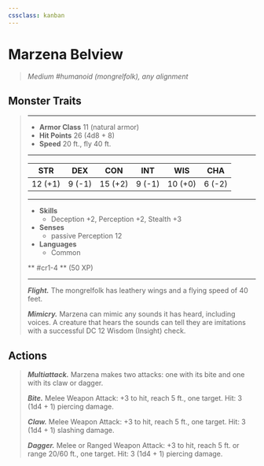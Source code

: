 ```yaml
---
cssclass: kanban
---
```


# Marzena Belview
>*Medium #humanoid (mongrelfolk), any alignment*
## Monster Traits
>___
>- **Armor Class** 11 (natural armor)
>- **Hit Points** 26 (4d8 + 8)
>- **Speed** 20 ft., fly 40 ft.
>___
>|STR|DEX|CON|INT|WIS|CHA|
>|:---:|:---:|:---:|:---:|:---:|:---:|
>|12 (+1)|9 (-1)|15 (+2)|9 (-1)|10 (+0)|6 (-2)|
>___
>- **Skills**
>	 - Deception +2, Perception +2, Stealth +3
>- **Senses**
>	 - passive Perception 12
>- **Languages**
>	 - Common
>
> ** #cr1-4 ** (50 XP)
>___
>***Flight.*** The mongrelfolk has leathery wings and a flying speed of 40 feet.  
>
>***Mimicry.*** Marzena can mimic any sounds it has heard, including voices. A creature that hears the sounds can tell they are imitations with a successful DC 12 Wisdom (Insight) check.  
>
## Actions
>***Multiattack.*** Marzena makes two attacks: one with its bite and one with its claw or dagger.  
>
>***Bite.*** Melee Weapon Attack: +3 to hit, reach 5 ft., one target. Hit: 3 (1d4 + 1) piercing damage.  
>
>***Claw.*** Melee Weapon Attack: +3 to hit, reach 5 ft., one target. Hit: 3 (1d4 + 1) slashing damage.  
>
>***Dagger.*** Melee  or Ranged Weapon Attack: +3 to hit, reach 5 ft. or range 20/60 ft., one target. Hit: 3 (1d4 + 1) piercing damage.